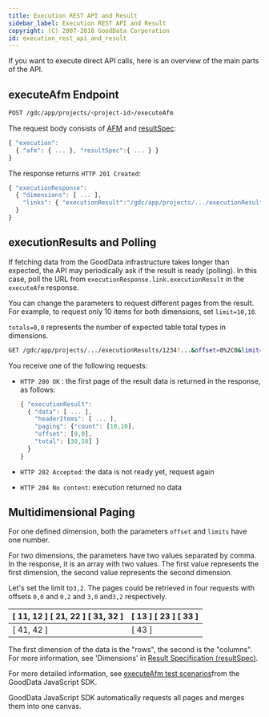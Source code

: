 ```yaml
---
title: Execution REST API and Result
sidebar_label: Execution REST API and Result
copyright: (C) 2007-2018 GoodData Corporation
id: execution_rest_api_and_result
---
```


If you want to execute direct API calls, here is an overview of the main parts of the API.

## executeAfm Endpoint

```bash
POST /gdc/app/projects/<project-id>/executeAfm
```

The request body consists of [AFM](afm.md) and [resultSpec](result_spec.md):

```javascript
{ "execution":
  { "afm": { ... }, "resultSpec":{ ... } }
}
```

The response returns `HTTP 201 Created`:

```javascript
{ "executionResponse":
  { "dimensions": [ ... ],
    "links": { "executionResult":"/gdc/app/projects/.../executionResults/1234?...&offset=0%2C0&limit=1000%2C1000&dimensions=2&totals=0%2C0" }
  }
}
```

## executionResults and Polling

If fetching data from the GoodData infrastructure takes longer than expected, the API may periodically ask if the result is ready \(polling\). In this case, poll the URL from `executionResponse.link.executionResult` in the `executeAfm` response.

You can change the parameters to request different pages from the result. For example, to request only 10 items for both dimensions, set `limit=10,10`.

`totals=0,0` represents the number of expected table total types in dimensions.

```bash
GET /gdc/app/projects/.../executionResults/1234?...&offset=0%2C0&limit=10%2C10&dimensions=2&totals=0%2C0
```

You receive one of the following requests:

* `HTTP 200 OK`
  : the first page of the result data is returned in the response, as follows:

  ```javascript
  { "executionResult":
    { "data": [ ... ],
      "headerItems": [ ... ],
      "paging": {"count": [10,10],
      "offset": [0,0],
      "total": [30,50] }
    }
  }
  ```

* `HTTP 202 Accepted`: the data is not ready yet, request again
* `HTTP 204 No content`: execution returned no data

## Multidimensional Paging

For one defined dimension, both the parameters `offset` and `limits` have one number.

For two dimensions, the parameters have two values separated by comma. In the response, it is an array with two values. The first value represents the first dimension, the second value represents the second dimension.

Let's set the limit to`3,2`. The pages could be retrieved in four requests with offsets `0,0` and `0,2` and `3,0` and`3,2` respectively.

| \[ 11, 12 \] \[ 21, 22 \] \[ 31, 32 \] | \[ 13 \] \[ 23 \] \[ 33 \] |
| :--- | :--- |
| \[ 41, 42 \] | \[ 43 \] |

The first dimension of the data is the "rows", the second is the "columns". For more information, see 'Dimensions' in [Result Specification \(resultSpec\)](result_specification.md).

For more detailed information, see [executeAfm test scenarios](https://github.com/gooddata/gooddata-js/blob/master/test/execution/execute-afm.test.js#L228)from the GoodData JavaScript SDK.

GoodData JavaScript SDK automatically requests all pages and merges them into one canvas.
